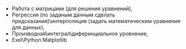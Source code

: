 - Работа с матрицами (для решения уравнений), 
- Регрессия (по заданым данным сделать предсказания)\интерполяция (задать математическим уравнения для данных),
- Производная\интеграл\диферинциальное уровнение,
- Exel\Python Matplotlib

